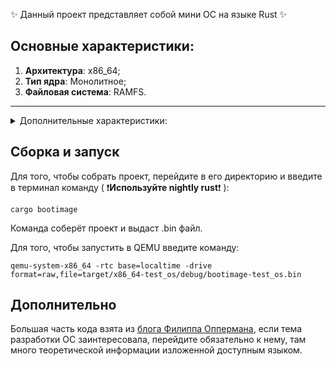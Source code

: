 :sparkles: Данный проект представляет собой мини ОС на языке Rust :sparkles:
## Основные характеристики:
1) __Архитектура__: x86_64;
2) __Тип ядра__: Монолитное;
3) __Файловая система__: RAMFS.
___
<details>
<summary>Дополнительные характеристики:</summary>

+ Память реализована в виде кучи, для управления динамической памятью используется аллокатор;
+ Присутсвует обработка исключений ЦП;
+ Реализован командный интерпретатор(Shell);
+ ~~Системные вызовы~~(Реализован только системный вызов __write__, остальные нет, ибо все действия в ядре происходят, а пользовательских приложений нет).
 
</details>

## Сборка и запуск
Для того, чтобы собрать проект, перейдите в его директорию и введите в терминал команду
( :exclamation:__Используйте nightly rust__:exclamation: ):
```
cargo bootimage
```
Команда соберёт проект и выдаст .bin файл.

Для того, чтобы запустить в QEMU введите команду:
```
qemu-system-x86_64 -rtc base=localtime -drive format=raw,file=target/x86_64-test_os/debug/bootimage-test_os.bin
```
## Дополнительно
Большая часть кода взята из [блога Филиппа Оппермана](https://os.phil-opp.com/), если тема разработки ОС заинтересовала, перейдите обязательно к нему, там много теоретической информации изложенной доступным языком.
